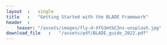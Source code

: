```yaml
---
layout  :   single
title   :   "Getting Started with the BLADE Framework"
header  :
    teaser: "/assets/images/fly-d-XfG3mtbC3ns-unsplash.jpg"
download_file   :   "/assets/pdf/BLADE_guide_2022.pdf"
---
```

